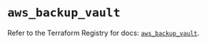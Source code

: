 # `aws_backup_vault`

Refer to the Terraform Registry for docs: [`aws_backup_vault`](https://registry.terraform.io/providers/hashicorp/aws/4.54.0/docs/resources/backup_vault).
